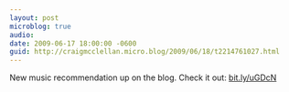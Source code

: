 ```yaml
---
layout: post
microblog: true
audio: 
date: 2009-06-17 18:00:00 -0600
guid: http://craigmcclellan.micro.blog/2009/06/18/t2214761027.html
---
```

New music recommendation up on the blog.  Check it out: [bit.ly/uGDcN](http://bit.ly/uGDcN)
